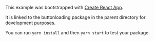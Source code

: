 This example was bootstrapped with [Create React App](https://github.com/facebook/create-react-app).

It is linked to the buttonloading package in the parent directory for development purposes.

You can run `yarn install` and then `yarn start` to test your package.
